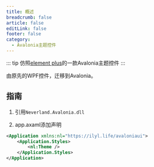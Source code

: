 ```yaml
---
title: 概述
breadcrumb: false
article: false
editLink: false
footer: false
category:
  - Avalonia主题控件
---
```


::: tip
仿照[element plus](https://element-plus.org/zh-CN/guide/design.html)的一款Avalonia主题控件
:::

由原先的WPF控件，迁移到Avalonia。

## 指南

1. 引用`Neverland.Avalonia.dll`

2. app.axaml添加声明

```xml
<Application xmlns:nl="https://ilyl.life/avaloniaui">
    <Application.Styles>
        <nl:Theme />
    </Application.Styles>
</Application>
```
